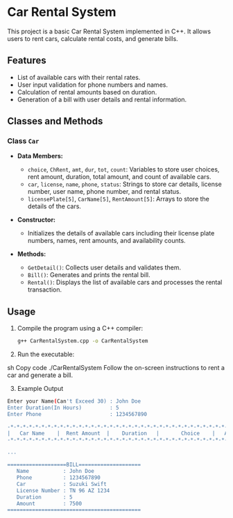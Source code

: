 # Car Rental System

This project is a basic Car Rental System implemented in C++. It allows users to rent cars, calculate rental costs, and generate bills.

## Features

- List of available cars with their rental rates.
- User input validation for phone numbers and names.
- Calculation of rental amounts based on duration.
- Generation of a bill with user details and rental information.

## Classes and Methods

### Class `Car`

- **Data Members:**
  - `choice`, `ChRent`, `amt`, `dur`, `tot`, `count`: Variables to store user choices, rent amount, duration, total amount, and count of available cars.
  - `car`, `license`, `name`, `phone`, `status`: Strings to store car details, license number, user name, phone number, and rental status.
  - `licensePlate[5]`, `CarName[5]`, `RentAmount[5]`: Arrays to store the details of the cars.
  
- **Constructor:**
  - Initializes the details of available cars including their license plate numbers, names, rent amounts, and availability counts.

- **Methods:**
  - `GetDetail()`: Collects user details and validates them.
  - `Bill()`: Generates and prints the rental bill.
  - `Rental()`: Displays the list of available cars and processes the rental transaction.

## Usage

1. Compile the program using a C++ compiler:
   ```sh
   g++ CarRentalSystem.cpp -o CarRentalSystem
2. Run the executable:

sh
Copy code
./CarRentalSystem
Follow the on-screen instructions to rent a car and generate a bill.

3. Example Output
 ```sh
Enter your Name(Can't Exceed 30) : John Doe
Enter Duration(In Hours)         : 5
Enter Phone                      : 1234567890

-*-*-*-*-*-*-*-*-*-*-*-*-*-*-*-*-*-*-*-*-*-*-*-*-*-*-*-*-*-*-*-*-*-*-*-*-*-*-*-*-*-*
|   Car Name    |  Rent Amount  |    Duration   |       Choice    |   Available   |
-*-*-*-*-*-*-*-*-*-*-*-*-*-*-*-*-*-*-*-*-*-*-*-*-*-*-*-*-*-*-*-*-*-*-*-*-*-*-*-*-*-*

...

===================BILL====================
    Name           : John Doe
    Phone          : 1234567890
    Car            : Suzuki Swift
    License Number : TN 96 AZ 1234
    Duration       : 5
    Amount         : 7500
===========================================
